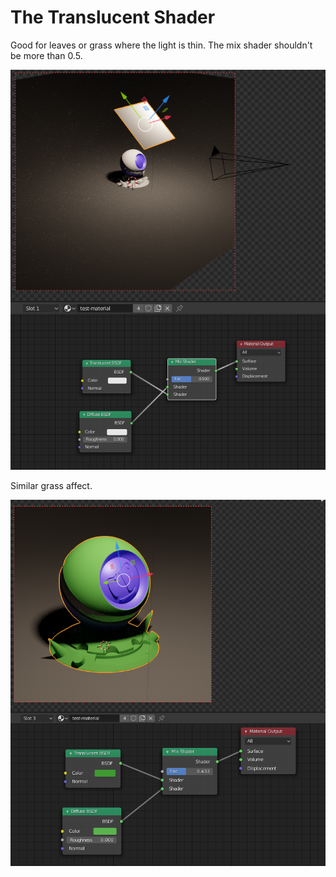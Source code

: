# The Translucent Shader

Good for leaves or grass where the light is thin. The mix shader shouldn't be more than 0.5.

![](../../../.gitbook/assets/image%20%2851%29.png)

Similar grass affect.

![](../../../.gitbook/assets/image%20%2849%29.png)

